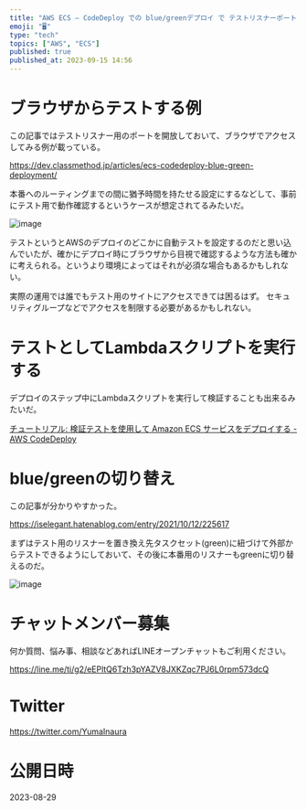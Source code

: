 ```yaml
---
title: "AWS ECS – CodeDeploy での blue/greenデプロイ で テストリスナーポートの使い方は何なのか"
emoji: "🖥"
type: "tech"
topics: ["AWS", "ECS"]
published: true
published_at: 2023-09-15 14:56
---
```


# ブラウザからテストする例

この記事ではテストリスナー用のポートを開放しておいて、ブラウザでアクセスしてみる例が載っている。

https://dev.classmethod.jp/articles/ecs-codedeploy-blue-green-deployment/

本番へのルーティングまでの間に猶予時間を持たせる設定にするなどして、事前にテスト用で動作確認するというケースが想定されてるみたいだ。

![image](https://github.com/YumaInaura/YumaInaura/assets/13635059/dfeee5b4-443b-4125-ac93-269a06600dd7)

テストというとAWSのデプロイのどこかに自動テストを設定するのだと思い込んでいたが、確かにデプロイ時にブラウザから目視で確認するような方法も確かに考えられる。というより環境によってはそれが必須な場合もあるかもしれない。


実際の運用では誰でもテスト用のサイトにアクセスできては困るはず。
セキュリティグループなどでアクセスを制限する必要があるかもしれない。

# テストとしてLambdaスクリプトを実行する

デプロイのステップ中にLambdaスクリプトを実行して検証することも出来るみたいだ。

[チュートリアル: 検証テストを使用して Amazon ECS サービスをデプロイする - AWS CodeDeploy](https://docs.aws.amazon.com/ja_jp/codedeploy/latest/userguide/tutorial-ecs-deployment-with-hooks.html)

# blue/greenの切り替え

この記事が分かりやすかった。

https://iselegant.hatenablog.com/entry/2021/10/12/225617

まずはテスト用のリスナーを置き換え先タスクセット(green)に紐づけて外部からテストできるようにしておいて、その後に本番用のリスナーもgreenに切り替えるのだ。

![image](https://github.com/YumaInaura/YumaInaura/assets/13635059/52883f4d-66d3-4605-933a-e7b153f6106a)


# チャットメンバー募集


何か質問、悩み事、相談などあればLINEオープンチャットもご利用ください。

https://line.me/ti/g2/eEPltQ6Tzh3pYAZV8JXKZqc7PJ6L0rpm573dcQ


# Twitter

https://twitter.com/YumaInaura


# 公開日時

2023-08-29
